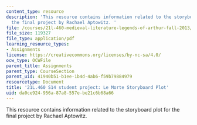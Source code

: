 ```yaml
---
content_type: resource
description: 'This resource contains information related to the storyboard plot for
  the final project by Rachael Aptowitz. '
file: /courses/21l-460-medieval-literature-legends-of-arthur-fall-2013/da0ce924956a87a8557ebe21c6b68a66_MIT21L_460F13_Strybrd_Plot.pdf
file_size: 119327
file_type: application/pdf
learning_resource_types:
- Assignments
license: https://creativecommons.org/licenses/by-nc-sa/4.0/
ocw_type: OCWFile
parent_title: Assignments
parent_type: CourseSection
parent_uid: 41940b51-b1ee-1b4d-4ab6-f59b79884979
resourcetype: Document
title: '21L.460 S14 student project: Le Morte Storyboard Plot'
uid: da0ce924-956a-87a8-557e-be21c6b68a66
---
```

This resource contains information related to the storyboard plot for the final project by Rachael Aptowitz. 